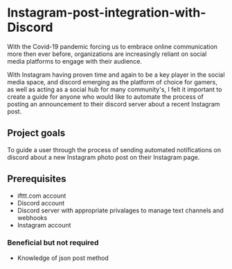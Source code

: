 # Instagram-post-integration-with-Discord
With the Covid-19 pandemic forcing us to embrace online communication more then ever before, organizations are increasingly reliant on social media platforms to engage with their audience.

With Instagram having proven time and again to be a key player in the social media space, and discord emerging as the platform of choice for gamers, as well as acting as a social hub for many community's, I felt it important to create a guide for anyone who would like to automate the process of posting an announcement to their discord server about a recent Instagram post.


## Project goals
To guide a user through the process of sending automated notifications on discord about a new Instagram photo post on their Instagram page.

## Prerequisites 
- ifttt.com account 
- Discord account
- Discord server with appropriate privalages to manage text channels and webhooks 
- Instagram account 

### Beneficial but not required
- Knowledge of json post method
